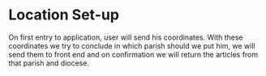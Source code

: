 # Location Set-up
On first entry to application, user will send his coordinates. With these coordinates we try to conclude in which parish should we put him, we will send them to front end and on confirmation we will return the articles from that parish and diocese.